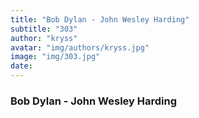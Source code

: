 ```yaml
---
title: "Bob Dylan - John Wesley Harding"
subtitle: "303"
author: "kryss"
avatar: "img/authors/kryss.jpg"
image: "img/303.jpg"
date:
---
```


### Bob Dylan - John Wesley Harding
